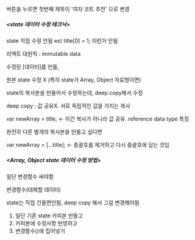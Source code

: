 버튼을 누르면 첫번째 제목이 '여자 코트 추천' 으로 변경



##### <state 데이터 수정 테크닉>

state 직접 수정 안됨 ex) title[0] = 1; 이런거 안됨

리액트 대원칙 : immutable data

수정된 [데이터]를 만듦, 

원본 state 수정 X (특히 state가 Array, Object 자료형이면)



state의 복사본을 만들어서 수정하는데, deep copy해서 수정

deep copy : 값 공유X. 서로 독립적인 값을 가지는 복사

var newArray = title; <- 이건 복사가 아니라 값 공유. reference data type 특징

완전히 다른 별개의 복사본을 만들고 싶다면

var newArray = [...title]; <- 중괄호를 제거하고 다시 중괄호에 담는 것임



##### <Array, Object state 데이터 수정 방법>

일단 변경함수 써야함

변경함수(대체할 데이터)

state는 직접 건들면안됨, deep copy 해서 그걸 변경해야됨

1. 일단 기존 state 카피본 만들고
2. 카피본에 수정사항 반영하고
3. 변경함수()에 집어넣기